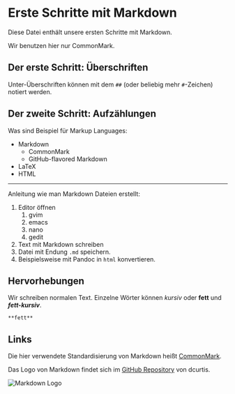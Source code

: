 # Erste Schritte mit Markdown

Diese Datei enthält unsere ersten Schritte mit Markdown.

Wir benutzen hier nur CommonMark.

## Der erste Schritt: Überschriften

Unter-Überschriften können mit dem `##` (oder beliebig mehr `#`-Zeichen)
notiert werden.

## Der zweite Schritt: Aufzählungen

Was sind Beispiel für Markup Languages:
- Markdown
  * CommonMark
  * GitHub-flavored Markdown
- LaTeX
- HTML

----

Anleitung wie man Markdown Dateien erstellt:
1. Editor öffnen
   1. gvim
   2. emacs
   3. nano
   4. gedit
2. Text mit Markdown schreiben
3. Datei mit Endung `.md` speichern.
4. Beispielsweise mit Pandoc in `html` konvertieren.

## Hervorhebungen

Wir schreiben normalen Text. Einzelne Wörter können *kursiv* oder **fett** und
***fett-kursiv***.

```
**fett**
```

## Links 

Die hier verwendete Standardisierung von Markdown heißt [CommonMark](https://commonmark.org).

Das Logo von Markdown findet sich im [GitHub Repository][1] von dcurtis.

![Markdown Logo][2]

[1]: https://github.com/dcurtis/markdown-mark
[2]: https://github.com/dcurtis/markdown-mark/blob/master/png/208x128-solid.png